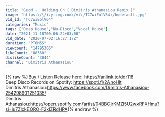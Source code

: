 ```yaml
---
title: "GeoM -  Holding On ( Dimitris Athanasiou Remix )"
image: "https:\/\/i.ytimg.com\/vi\/TC7wiEolV64\/hqdefault.jpg"
vid_id: "TC7wiEolV64"
categories: "Music"
tags: ["Deep House","Nu-Disco","Vocal House"]
date: "2021-11-18T00:06:24+03:00"
vid_date: "2020-07-02T16:27:17Z"
duration: "PT6M5S"
viewcount: "14795306"
likeCount: "88360"
dislikeCount: "3044"
channel: "Dimitris Athanasiou"
---
```

{% raw %}Buy / Listen Release here: <a rel="nofollow" target="blank" href="https://fanlink.to/ddr118">https://fanlink.to/ddr118</a><br />Deep Disco Records on Spotify: <a rel="nofollow" target="blank" href="https://spoti.fi/2AnoHlt">https://spoti.fi/2AnoHlt</a><br />Dimitris Athanasiou:<a rel="nofollow" target="blank" href="https://www.facebook.com/Dimitris-Athanasiou-254298901251035/">https://www.facebook.com/Dimitris-Athanasiou-254298901251035/</a><br />Dimitris Athanasiou:<a rel="nofollow" target="blank" href="https://open.spotify.com/artist/04BBCjrKMZI5U2wxRFXHmu?si=iu7ZlckEQRO-F2xIZRdHPA">https://open.spotify.com/artist/04BBCjrKMZI5U2wxRFXHmu?si=iu7ZlckEQRO-F2xIZRdHPA</a>{% endraw %}
